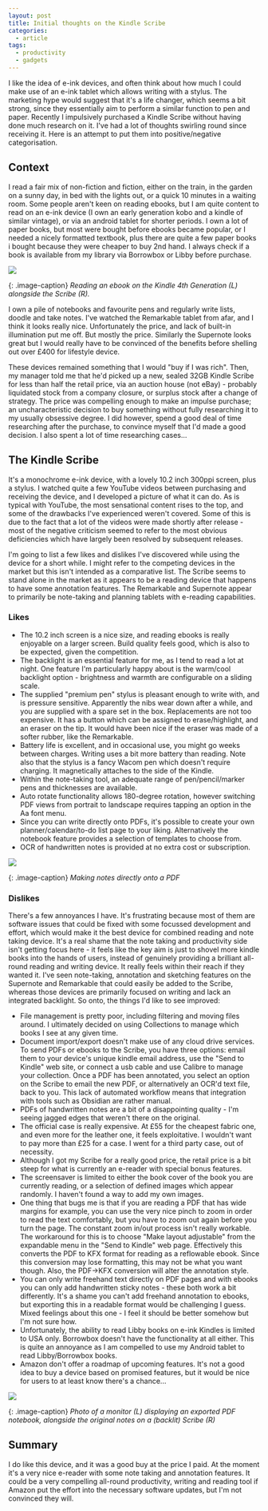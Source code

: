 ```yaml
--- 
layout: post 
title: Initial thoughts on the Kindle Scribe 
categories:
  - article 
tags:
  - productivity
  - gadgets 
---
```


I like the idea of e-ink devices, and often think about how much I could make
use of an e-ink tablet which allows writing with a stylus. The marketing
hype would suggest that it's a life changer, which seems a bit strong, since
they essentially aim to perform a similar function to pen and paper. Recently I
impulsively purchased a Kindle Scribe without having done much research on it.
I've had a lot of thoughts swirling round since receiving it. Here is an
attempt to put them into positive/negative categorisation.

## Context

I read a fair mix of non-fiction and fiction, either on the train, in the
garden on a sunny day, in bed with the lights out, or a quick 10 minutes in a
waiting room. Some people aren't keen on reading ebooks, but I am quite content
to read on an e-ink device (I own an early generation kobo and a kindle
of similar vintage), or via an android tablet for shorter periods. I own a
lot of paper books, but most were bought before ebooks became popular, or I
needed a nicely formatted textbook, plus there are quite a few paper books i
bought because they were cheaper to buy 2nd hand. I always check if a book is
available from my library via Borrowbox or Libby before purchase.

![](/assets/images/scribe2.png)

{: .image-caption}
*Reading an ebook on the Kindle 4th Generation (L) alongside the Scribe (R).* 

I own a pile of notebooks and favourite pens and regularly write lists, doodle
and take notes. I've watched the Remarkable tablet from afar, and I think it
looks really nice.
Unfortunately the price, and lack of built-in illumination put me off. But
mostly the price. Similarly the Supernote looks great but I would really have
to be convinced of the benefits before shelling out over £400 for lifestyle
device.

These devices remained something that I would "buy if I was rich". Then, my
manager told me that he'd picked up a new, sealed 32GB Kindle Scribe for less
than half the retail price, via an auction house (not eBay) - probably
liquidated stock from a company closure, or surplus stock after a change of
strategy. The price was compelling enough to make an impulse purchase; an
uncharacteristic decision to buy something without fully researching it to my
usually obsessive degree. I did however, spend a good deal of time researching
after the purchase, to convince myself that I'd made a good decision. I also
spent a lot of time researching cases...

## The Kindle Scribe

It's a monochrome e-ink device, with a lovely 10.2 inch 300ppi screen, plus a
stylus. I watched quite a few YouTube videos between purchasing and receiving
the device, and I developed a picture of what it can do. As is typical with
YouTube, the most sensational content rises to the
top, and some of the drawbacks I've experienced weren't covered. Some of this
is due to the fact that a lot of the videos were made shortly after release -
most of the negative criticism seemed to refer to the most obvious deficiencies
which have largely been resolved by subsequent releases.

I'm going to list a few likes and dislikes I've discovered while using the
device for a short while. I might refer to the competing devices in the market
but this isn't intended as a comparative list. The Scribe seems to stand alone
in the market as it appears to be a reading device that happens to have some
annotation features. The Remarkable and Supernote appear to primarily be
note-taking and planning tablets with e-reading capabilities. 

### Likes

* The 10.2 inch screen is a nice size, and reading ebooks is really enjoyable
  on a larger screen. Build quality feels good, which is also to be expected,
  given the competition.
* The backlight is an essential feature for me, as I tend to read a lot at
  night. One feature I'm particularly happy about is the warm/cool backlight
  option - brightness and warmth are configurable on a sliding scale. 
* The supplied "premium pen" stylus is pleasant enough to write with, and is
  pressure sensitive. Apparently the nibs wear down after a while, and you are
  supplied with a spare set in the box. Replacements are not too expensive. It
  has a button which can be assigned to erase/highlight, and an eraser on the
  tip. It would have been nice if the eraser was made of a softer rubber, like
  the Remarkable.
* Battery life is excellent, and in occasional use, you might go weeks between
  charges. Writing uses a bit more battery than reading. Note also that the
  stylus is a fancy Wacom pen which doesn't require charging. It magnetically
  attaches to the side of the Kindle.
* Within the note-taking tool, an adequate range of pen/pencil/marker pens and
  thicknesses are available. 
* Auto rotate functionality allows 180-degree rotation, however switching PDF
  views from portrait to landscape requires tapping an option in the Aa font
  menu.
* Since you can write directly onto PDFs, it's possible to create your own
  planner/calendar/to-do list page to your liking. Alternatively the notebook
  feature provides a selection of templates to choose from.
* OCR of handwritten notes is provided at no extra cost or subscription.

![](/assets/images/scribe3.png)

{: .image-caption}
*Making notes directly onto a PDF*

### Dislikes

There's a few annoyances I have. It's frustrating because most of them are
software issues that could be fixed with some focussed development and effort,
which would make it the best device for combined reading and note taking
device. It's a real shame that the note taking and productivity side isn't
getting focus here - it feels like the key aim is just to shovel more kindle
books into the hands of users, instead of genuinely providing a brilliant
all-round reading and writing device. It really feels within their reach if
they wanted it. I've seen note-taking, annotation and sketching features on the
Supernote and Remarkable that could easily be added to the Scribe, whereas
those devices are primarily focused on writing and lack an integrated
backlight. So onto, the things I'd like to see improved:

* File management is pretty poor, including filtering and moving files around.
  I ultimately decided on using Collections to manage which books I see at any
  given time.
* Document import/export doesn't make use of any cloud drive services. To send
  PDFs or ebooks to the Scribe, you have three options: email them to your
  device's unique kindle email address, use the "Send to Kindle" web site, or
  connect a usb cable and use Calibre to manage your collection. Once a PDF has
  been annotated, you select an option on the Scribe to email the new PDF, or
  alternatively an OCR'd text file, back to you. This lack of automated
  workflow means that integration with tools such as Obsidian are rather
  manual. 
* PDFs of handwritten notes are a bit of a disappointing quality - I'm seeing
  jagged edges that weren't there on the original.
* The official case is really expensive. At £55 for the cheapest fabric one,
  and even more for the leather one, it feels exploitative. I wouldn't want to
  pay more than £25 for a case. I went for a third party case, out of necessity.
* Although I got my Scribe for a really good price, the retail price is a bit steep
  for what is currently an e-reader with special bonus features.
* The screensaver is limited to either the book cover of the book you are
  currently reading, or a selection of defined images which appear randomly. I
  haven't found a way to add my own images.
* One thing that bugs me is that if you are reading a PDF that has wide margins
  for example, you can use the very nice pinch to zoom in order to read the
  text comfortably, but you have to zoom out again before you turn the page. The
  constant zoom in/out process isn't really workable. The workaround for this is
  to choose "Make layout adjustable" from the expandable menu in the "Send to
  Kindle" web page. Effectively this converts the PDF to KFX format for reading
  as a reflowable ebook. Since this conversion may lose formatting, this may not
  be what you want though. Also, the PDF->KFX conversion will alter the
  annotation style. 
* You can only write freehand text directly on PDF pages and
  with ebooks you can only add handwritten sticky notes - these both work a bit
  differently. It's a shame you can't add freehand annotation to ebooks, but
  exporting this in a readable format would be challenging I guess. Mixed
  feelings about this one - I feel it should be better somehow but I'm not sure
  how.
* Unfortunately, the ability to read Libby books on e-ink Kindles is limited to
  USA only. Borrowbox doesn't have the functionality at all either. This is
  quite an annoyance as I am compelled to use my Android tablet to read
  Libby/Borrowbox books.
* Amazon don't offer a roadmap of upcoming features. It's not a good idea to
  buy a device based on promised features, but it would be nice for users to at
  least know there's a chance...

![](/assets/images/scribe1.png)

{: .image-caption}
*Photo of a monitor (L) displaying an exported PDF notebook, alongside the original notes on a (backlit) Scribe (R)*

## Summary

I do like this device, and it was a good buy at the price I paid. At
the moment it's a very nice e-reader with some note taking and annotation
features. It could be a very compelling all-round productivity, writing and
reading tool if Amazon put the effort into the necessary software updates, but
I'm not convinced they will. 
